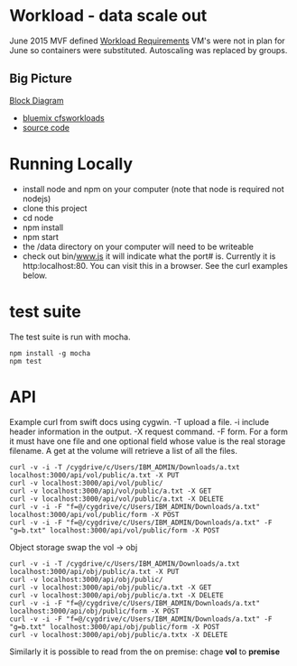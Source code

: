 # Workload - data scale out

June 2015 MVF defined [Workload Requirements](https://releaseblueprints.ibm.com/display/IDC/Workload+Requirements)
VM's were not in plan for June so containers were substituted.  Autoscaling was replaced by groups.

## Big Picture

[Block Diagram](diagram.png)


* [bluemix cfsworkloads](https://console.ng.bluemix.net/?direct=classic#/resources/orgGuid=b163c0f6-6d12-419b-b3d3-0c105e2294c7&spaceGuid=e2e09bbf-ff0e-488e-b19a-200565d173b6)
* [source code](https://hub.jazz.net/project/referenceapps/workloads)


# Running Locally

* install node and npm on your computer (note that node is required not nodejs)
* clone this project
* cd node
* npm install
* npm start
* the /data directory on your computer will need to be writeable 
* check out bin/www.js it will indicate what the port# is.  Currently it is http:localhost:80.  You can visit this in a browser.  See the curl examples below.

# test suite

The test suite is run with mocha.

    npm install -g mocha
    npm test

# API
Example curl from swift docs using cygwin.  -T upload a file.  -i include header information in the output. -X request command. -F form.  For a form it must have one file and one optional field whose value is the real storage filename.  A get at the volume will retrieve a list of all the files.

    curl -v -i -T /cygdrive/c/Users/IBM_ADMIN/Downloads/a.txt localhost:3000/api/vol/public/a.txt -X PUT
    curl -v localhost:3000/api/vol/public/
    curl -v localhost:3000/api/vol/public/a.txt -X GET
    curl -v localhost:3000/api/vol/public/a.txt -X DELETE
    curl -v -i -F "f=@/cygdrive/c/Users/IBM_ADMIN/Downloads/a.txt" localhost:3000/api/vol/public/form -X POST
    curl -v -i -F "f=@/cygdrive/c/Users/IBM_ADMIN/Downloads/a.txt" -F "g=b.txt" localhost:3000/api/vol/public/form -X POST

Object storage swap the vol -> obj

    curl -v -i -T /cygdrive/c/Users/IBM_ADMIN/Downloads/a.txt localhost:3000/api/obj/public/a.txt -X PUT
    curl -v localhost:3000/api/obj/public/
    curl -v localhost:3000/api/obj/public/a.txt -X GET
    curl -v localhost:3000/api/obj/public/a.txt -X DELETE
    curl -v -i -F "f=@/cygdrive/c/Users/IBM_ADMIN/Downloads/a.txt" localhost:3000/api/obj/public/form -X POST
    curl -v -i -F "f=@/cygdrive/c/Users/IBM_ADMIN/Downloads/a.txt" -F "g=b.txt" localhost:3000/api/obj/public/form -X POST
    curl -v localhost:3000/api/obj/public/a.txtx -X DELETE

Similarly it is possible to read from the on premise: chage **vol** to **premise**
